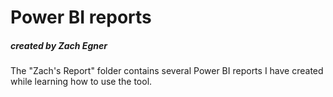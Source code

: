 # Power BI reports
##### created by Zach Egner

The "Zach's Report" folder contains several Power BI reports I have created while learning how to use the tool.
